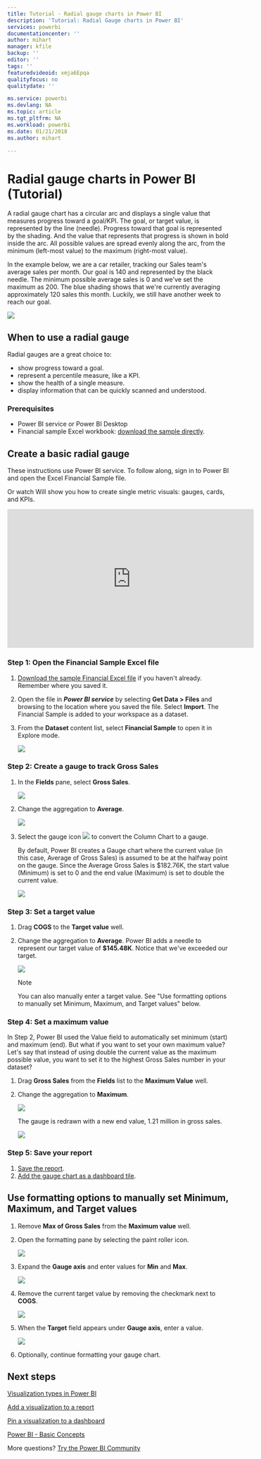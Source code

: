 ```yaml
---
title: Tutorial - Radial gauge charts in Power BI  
description: 'Tutorial: Radial Gauge charts in Power BI'
services: powerbi
documentationcenter: ''
author: mihart
manager: kfile
backup: ''
editor: ''
tags: ''
featuredvideoid: xmja6Epqa
qualityfocus: no
qualitydate: ''

ms.service: powerbi
ms.devlang: NA
ms.topic: article
ms.tgt_pltfrm: NA
ms.workload: powerbi
ms.date: 01/21/2018
ms.author: mihart

---
```

# Radial gauge charts in Power BI (Tutorial)
A radial gauge chart has a circular arc and displays a single value that measures progress toward a goal/KPI.  The goal, or target value, is represented by the line (needle). Progress toward that goal is represented by the shading.  And the value that represents that progress is shown in bold inside the arc. All possible values are spread evenly along the arc, from the minimum (left-most value) to the maximum (right-most value).

In the example below, we are a car retailer, tracking our Sales team's average sales per month. Our goal is 140 and represented by the black needle.  The minimum possible average sales is 0 and we've set the maximum as 200.  The blue shading shows that we're currently averaging approximately 120 sales this month. Luckily, we still have another week to reach our goal.

![](media/power-bi-visualization-radial-gauge-charts/gauge_m.png)

## When to use a radial gauge
Radial gauges are a great choice to:

* show progress toward a goal.
* represent a percentile measure, like a KPI.
* show the health of a single measure.
* display information that can be quickly scanned and understood.

### Prerequisites
 - Power BI service or Power BI Desktop
 - Financial sample Excel workbook: [download the sample directly](http://go.microsoft.com/fwlink/?LinkID=521962).

## Create a basic radial gauge
These instructions use Power BI service. To follow along, sign in to Power BI and open the Excel Financial Sample file.  

Or watch Will show you how to create single metric visuals: gauges, cards, and KPIs.

<iframe width="560" height="315" src="https://www.youtube.com/embed/xmja6EpqaO0?list=PL1N57mwBHtN0JFoKSR0n-tBkUJHeMP2cP" frameborder="0" allowfullscreen></iframe>

### Step 1: Open the Financial Sample Excel file
1. [Download the sample Financial Excel file](sample-financial-download.md) if you haven't already. Remember where you saved it.

2. Open the file in ***Power BI service*** by selecting **Get Data \> Files** and browsing to the location where you saved the file. Select **Import**. The Financial Sample is added to your workspace as a dataset.

3. From the **Dataset** content list, select **Financial Sample** to open it in Explore mode.

    ![](media/power-bi-visualization-radial-gauge-charts/power-bi-dataset.png)

### Step 2: Create a gauge to track Gross Sales
1. In the **Fields** pane, select **Gross Sales**.
   
   ![](media/power-bi-visualization-radial-gauge-charts/grosssalesvalue_new.png)
2. Change the aggregation to **Average**.
   
   ![](media/power-bi-visualization-radial-gauge-charts/changetoaverage_new.png)
3. Select the gauge icon ![](media/power-bi-visualization-radial-gauge-charts/gaugeicon_new.png) to convert the Column Chart to a gauge.
   
   By default, Power BI creates a Gauge chart where the current value (in this case, Average of Gross Sales) is assumed to be at the halfway point on the gauge. Since the Average Gross Sales is $182.76K, the start value (Minimum) is set to 0 and the end value (Maximum) is set to double the current value.
   
   ![](media/power-bi-visualization-radial-gauge-charts/gauge_no_target.png)

### Step 3: Set a target value
1. Drag **COGS** to the **Target value** well.
2. Change the aggregation to **Average**.
   Power BI adds a needle to represent our target value of **$145.48K**. Notice that we've exceeded our target.
   
   ![](media/power-bi-visualization-radial-gauge-charts/gaugeinprogress_new.png)
   
   > [!NOTE]
   > You can also manually enter a target value.  See "Use formatting options to manually set Minimum, Maximum, and Target values" below.
   > 
   > 

### Step 4: Set a maximum value
In Step 2, Power BI used the Value field to automatically set minimum (start) and maximum (end).  But what if you want to set your own maximum value?  Let's say that instead of using double the current value as the maximum possible value, you want to set it to the highest Gross Sales number in your dataset? 

1. Drag **Gross Sales** from the **Fields** list to the **Maximum Value** well.
2. Change the aggregation to **Maximum**.
   
   ![](media/power-bi-visualization-radial-gauge-charts/setmaximum_new.png)
   
   The gauge is redrawn with a new end value, 1.21 million in gross sales.
   
   ![](media/power-bi-visualization-radial-gauge-charts/power-bi-final-gauge.png)

### Step 5: Save your report
1. [Save the report](service-report-save.md).
2. [Add the gauge chart as a dashboard tile](service-dashboard-tiles.md). 

## Use formatting options to manually set Minimum, Maximum, and Target values
1. Remove **Max of Gross Sales** from the **Maximum value** well.
2. Open the formatting pane by selecting the paint roller icon.
   
   ![](media/power-bi-visualization-radial-gauge-charts/power-bi-roller.png)
3. Expand the **Gauge axis** and enter values for **Min** and **Max**.
   
    ![](media/power-bi-visualization-radial-gauge-charts/power-bi-gauge-axis.png)
4. Remove the current target value by removing the checkmark next to **COGS**.
   
    ![](media/power-bi-visualization-radial-gauge-charts/pbi_remove_target.png)
5. When the **Target** field appears under **Gauge axis**, enter a value.
   
    ![](media/power-bi-visualization-radial-gauge-charts/power-bi-gauge-target.png)
6. Optionally, continue formatting your gauge chart.

## Next steps
[Visualization types in Power BI](power-bi-visualization-types-for-reports-and-q-and-a.md)

[Add a visualization to a report](power-bi-report-add-visualizations-i.md)

[Pin a visualization to a dashboard](service-dashboard-pin-tile-from-report.md)

[ Power BI - Basic Concepts](service-basic-concepts.md)

More questions? [Try the Power BI Community](http://community.powerbi.com/)

